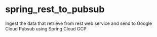 # spring_rest_to_pubsub
Ingest the data that retrieve from rest web service and send to Google Cloud Pubsub using Spring Cloud GCP
